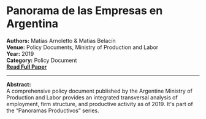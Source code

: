 # Panorama de las Empresas en Argentina

**Authors:** Matías Arnoletto & Matías Belacín  
**Venue:** Policy Documents, Ministry of Production and Labor  
**Year:** 2019  
**Category:** Policy Document  
**[Read Full Paper](https://biblioteca.produccion.gob.ar/document/download/535)**

---

**Abstract:**  
A comprehensive policy document published by the Argentine Ministry of Production and Labor provides an integrated transversal analysis of employment, firm structure, and productive activity as of 2019. It's part of the “Panoramas Productivos” series.
